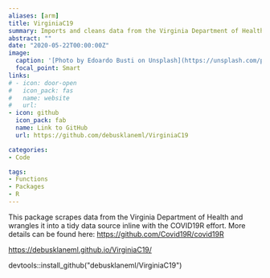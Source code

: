 ```yaml
---
aliases: [arm]
title: VirginiaC19
summary: Imports and cleans data from the Virginia Department of Health. 
abstract: ""
date: "2020-05-22T00:00:00Z"
image:
  caption: '[Photo by Edoardo Busti on Unsplash](https://unsplash.com/photos/gEdPXT6BKcc)'
  focal_point: Smart
links:
# - icon: door-open
#   icon_pack: fas
#   name: website
#   url: 
- icon: github
  icon_pack: fab
  name: Link to GitHub
  url: https://github.com/debusklaneml/VirginiaC19

categories:
- Code

tags:
- Functions
- Packages
- R
---
```


This package scrapes data from the Virginia Department of Health and wrangles it into a tidy data source inline with the COVID19R effort. More details can be found here: https://github.com/Covid19R/covid19R

https://debusklaneml.github.io/VirginiaC19/

devtools::install_github("debusklaneml/VirginiaC19")
